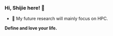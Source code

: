 ### Hi, Shijie here! :wave:

<!--<img width="50%" align="right" alt="Zhao-Shi-jie's github stats" src="https://github-readme-stats.vercel.app/api?username=Zhao-Shi-jie&show_icons=true">
<img width="50%" align="right" alt="Zhao-Shi-jie's github stats" src="https://github-readme-stats.vercel.app/api/top-langs/?username=Zhao-Shi-jie&layout=compact">-->
<!--I am Zhao Shijie. From 2020 to 2024, I study as an undergraduate at CUMT. Next, I will pursue a master's degree at Hunan University.
- ⚡ Fun fact: ...
- 💬 Ask me about ...
- 👯 I’m looking to collaborate on ...
- 🤔 I’m looking for help with ...- 😄 Pronouns: he/him- ⚡ I am interested in parallel computing, backend development.
- 👯 Hope to communicate with you in the relevant field.
- 🔭 Meanwhile, I am also considering corporate internship opportunities.

-->
- 🌱 My future research will mainly focus on HPC.


**Define and love your life.**
